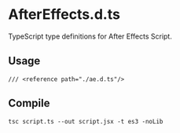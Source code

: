 # AfterEffects.d.ts

TypeScript type definitions for After Effects Script.

## Usage
`/// <reference path="./ae.d.ts"/>`

## Compile
`tsc script.ts --out script.jsx -t es3 -noLib`